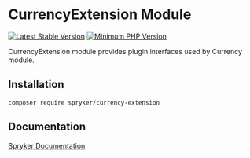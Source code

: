 # CurrencyExtension Module
[![Latest Stable Version](https://poser.pugx.org/spryker/currency-extension/v/stable.svg)](https://packagist.org/packages/spryker/currency-extension)
[![Minimum PHP Version](https://img.shields.io/badge/php-%3E%3D%208.0-8892BF.svg)](https://php.net/)

CurrencyExtension module provides plugin interfaces used by Currency module.

## Installation

```
composer require spryker/currency-extension
```

## Documentation

[Spryker Documentation](https://docs.spryker.com)
